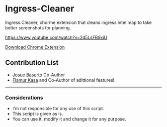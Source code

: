 Ingress-Cleaner
===============

Ingress Cleaner, chorme extension that cleans ingress intel map to take better screenshots for planning.

https://www.youtube.com/watch?v=2d5LsFB9xiU

[Download Chrome Extension](http://goo.gl/JsTCHa)

## Contribution List ##

* [Josue Basurto](https://github.com/josuebasurto) Co-Author
* [Flamur Kasa](ttps://github.com/FKasa) and Co-Author of adittional features!
 
---

### Considerations ###

* I'm not responsible for any use of this script.
* This script is given as is.
* You can use it, modify it and change it for any purpose.